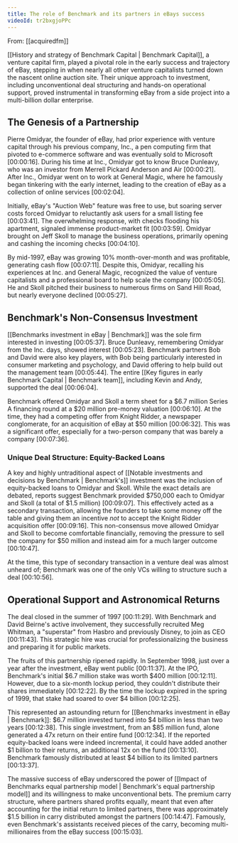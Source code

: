 ```yaml
---
title: The role of Benchmark and its partners in eBays success
videoId: tr2bxgjoPPc
---
```


From: [[acquiredfm]] <br/> 

[[History and strategy of Benchmark Capital | Benchmark Capital]], a venture capital firm, played a pivotal role in the early success and trajectory of eBay, stepping in when nearly all other venture capitalists turned down the nascent online auction site. Their unique approach to investment, including unconventional deal structuring and hands-on operational support, proved instrumental in transforming eBay from a side project into a multi-billion dollar enterprise.

## The Genesis of a Partnership

Pierre Omidyar, the founder of eBay, had prior experience with venture capital through his previous company, Inc., a pen computing firm that pivoted to e-commerce software and was eventually sold to Microsoft <a class="yt-timestamp" data-t="00:00:16">[00:00:16]</a>. During his time at Inc., Omidyar got to know Bruce Dunleavy, who was an investor from Merrell Pickard Anderson and Air <a class="yt-timestamp" data-t="00:00:21">[00:00:21]</a>. After Inc., Omidyar went on to work at General Magic, where he famously began tinkering with the early internet, leading to the creation of eBay as a collection of online services <a class="yt-timestamp" data-t="00:02:04">[00:02:04]</a>.

Initially, eBay's "Auction Web" feature was free to use, but soaring server costs forced Omidyar to reluctantly ask users for a small listing fee <a class="yt-timestamp" data-t="00:03:41">[00:03:41]</a>. The overwhelming response, with checks flooding his apartment, signaled immense product-market fit <a class="yt-timestamp" data-t="00:03:59">[00:03:59]</a>. Omidyar brought on Jeff Skoll to manage the business operations, primarily opening and cashing the incoming checks <a class="yt-timestamp" data-t="00:04:10">[00:04:10]</a>.

By mid-1997, eBay was growing 10% month-over-month and was profitable, generating cash flow <a class="yt-timestamp" data-t="00:07:11">[00:07:11]</a>. Despite this, Omidyar, recalling his experiences at Inc. and General Magic, recognized the value of venture capitalists and a professional board to help scale the company <a class="yt-timestamp" data-t="00:05:05">[00:05:05]</a>. He and Skoll pitched their business to numerous firms on Sand Hill Road, but nearly everyone declined <a class="yt-timestamp" data-t="00:05:27">[00:05:27]</a>.

## Benchmark's Non-Consensus Investment

[[Benchmarks investment in eBay | Benchmark]] was the sole firm interested in investing <a class="yt-timestamp" data-t="00:05:37">[00:05:37]</a>. Bruce Dunleavy, remembering Omidyar from the Inc. days, showed interest <a class="yt-timestamp" data-t="00:05:23">[00:05:23]</a>. Benchmark partners Bob and David were also key players, with Bob being particularly interested in consumer marketing and psychology, and David offering to help build out the management team <a class="yt-timestamp" data-t="00:05:44">[00:05:44]</a>. The entire [[Key figures in early Benchmark Capital | Benchmark team]], including Kevin and Andy, supported the deal <a class="yt-timestamp" data-t="00:06:04">[00:06:04]</a>.

Benchmark offered Omidyar and Skoll a term sheet for a $6.7 million Series A financing round at a $20 million pre-money valuation <a class="yt-timestamp" data-t="00:06:10">[00:06:10]</a>. At the time, they had a competing offer from Knight Ridder, a newspaper conglomerate, for an acquisition of eBay at $50 million <a class="yt-timestamp" data-t="00:06:32">[00:06:32]</a>. This was a significant offer, especially for a two-person company that was barely a company <a class="yt-timestamp" data-t="00:07:36">[00:07:36]</a>.

### Unique Deal Structure: Equity-Backed Loans

A key and highly untraditional aspect of [[Notable investments and decisions by Benchmark | Benchmark's]] investment was the inclusion of equity-backed loans to Omidyar and Skoll. While the exact details are debated, reports suggest Benchmark provided $750,000 each to Omidyar and Skoll (a total of $1.5 million) <a class="yt-timestamp" data-t="00:09:07">[00:09:07]</a>. This effectively acted as a secondary transaction, allowing the founders to take some money off the table and giving them an incentive *not* to accept the Knight Ridder acquisition offer <a class="yt-timestamp" data-t="00:09:16">[00:09:16]</a>. This non-consensus move allowed Omidyar and Skoll to become comfortable financially, removing the pressure to sell the company for $50 million and instead aim for a much larger outcome <a class="yt-timestamp" data-t="00:10:47">[00:10:47]</a>.

At the time, this type of secondary transaction in a venture deal was almost unheard of; Benchmark was one of the only VCs willing to structure such a deal <a class="yt-timestamp" data-t="00:10:56">[00:10:56]</a>.

## Operational Support and Astronomical Returns

The deal closed in the summer of 1997 <a class="yt-timestamp" data-t="00:11:29">[00:11:29]</a>. With Benchmark and David Beirne's active involvement, they successfully recruited Meg Whitman, a "superstar" from Hasbro and previously Disney, to join as CEO <a class="yt-timestamp" data-t="00:11:43">[00:11:43]</a>. This strategic hire was crucial for professionalizing the business and preparing it for public markets.

The fruits of this partnership ripened rapidly. In September 1998, just over a year after the investment, eBay went public <a class="yt-timestamp" data-t="00:11:37">[00:11:37]</a>. At the IPO, Benchmark's initial $6.7 million stake was worth $400 million <a class="yt-timestamp" data-t="00:12:11">[00:12:11]</a>. However, due to a six-month lockup period, they couldn't distribute their shares immediately <a class="yt-timestamp" data-t="00:12:22">[00:12:22]</a>. By the time the lockup expired in the spring of 1999, that stake had soared to over $4 billion <a class="yt-timestamp" data-t="00:12:25">[00:12:25]</a>.

This represented an astounding return for [[Benchmarks investment in eBay | Benchmark]]: $6.7 million invested turned into $4 billion in less than two years <a class="yt-timestamp" data-t="00:12:38">[00:12:38]</a>. This single investment, from an $85 million fund, alone generated a 47x return on their entire fund <a class="yt-timestamp" data-t="00:12:34">[00:12:34]</a>. If the reported equity-backed loans were indeed incremental, it could have added another $1 billion to their returns, an additional 12x on the fund <a class="yt-timestamp" data-t="00:13:10">[00:13:10]</a>. Benchmark famously distributed at least $4 billion to its limited partners <a class="yt-timestamp" data-t="00:13:37">[00:13:37]</a>.

The massive success of eBay underscored the power of [[Impact of Benchmarks equal partnership model | Benchmark's equal partnership model]] and its willingness to make unconventional bets. The premium carry structure, where partners shared profits equally, meant that even after accounting for the initial return to limited partners, there was approximately $1.5 billion in carry distributed amongst the partners <a class="yt-timestamp" data-t="00:14:47">[00:14:47]</a>. Famously, even Benchmark's assistants received pieces of the carry, becoming multi-millionaires from the eBay success <a class="yt-timestamp" data-t="00:15:03">[00:15:03]</a>.